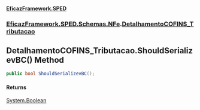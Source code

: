 #### [EficazFramework.SPED](EficazFrameworkSPED.md 'EficazFramework SPED')
### [EficazFramework.SPED.Schemas.NFe](EficazFramework.SPED.Schemas.NFe.md 'EficazFramework.SPED.Schemas.NFe').[DetalhamentoCOFINS_Tributacao](EficazFramework.SPED.Schemas.NFe/DetalhamentoCOFINS_Tributacao.md 'EficazFramework.SPED.Schemas.NFe.DetalhamentoCOFINS_Tributacao')

## DetalhamentoCOFINS_Tributacao.ShouldSerializevBC() Method

```csharp
public bool ShouldSerializevBC();
```

#### Returns
[System.Boolean](https://docs.microsoft.com/en-us/dotnet/api/System.Boolean 'System.Boolean')